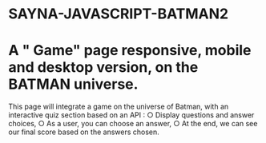 # SAYNA-JAVASCRIPT-BATMAN2
# A " Game" page  responsive, mobile and desktop version, on the BATMAN universe.
This page will integrate a game on the universe of Batman, with an interactive quiz section based on an API :
○ Display questions and answer choices,
○ As a user, you can choose an answer,
○ At the end, we can see our final score based on the answers chosen.
